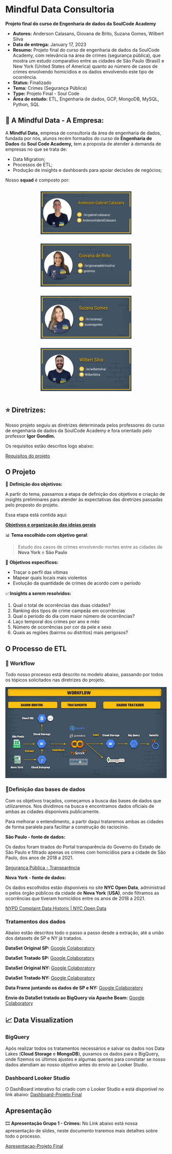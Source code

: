 # Mindful Data Consultoria
**Projeto final do curso de Engenharia de dados da SoulCode Academy**

 - **Autores:** Anderson Calasans, Giovana de Brito, Suzana Gomes, Wilbert Silva
 - **Data de entrega:** January 17, 2023
 - **Resumo:** Projeto final  do curso de engenharia de dados da SoulCode Academy, com relevância na área de crimes (segurança pública), que mostra um estudo comparativo entre as cidades de São Paulo (Brasil) e New York (United States of America) quanto ao número de casos de crimes envolvendo homicídios e os dados envolvendo este tipo de ocorrência.
 - **Status:** Finalizado
 - **Tema:** Crimes (Segurança Pública)
 - **Type:** Projeto Final - Soul Code
 - **Área de estudo:** ETL, Engenharia de dados, GCP, MongoDB, MySQL, Python, SQL

## **🚀 A Mindful Data - A Empresa:**

A **Mindful Data,** empresa de consultoria da área de engenharia de dados, fundada por nós, alunos recém formados do curso de **Engenharia de Dados** da **Soul Code Academy,** tem a proposta de atender à demanda de empresas no que se trata de:

- Data Migration;
- Processos de ETL;
- Produção de insights e dashboards para apoiar decisões de negócios;

Nosso **squad** é composto por:

<div align="center">
  <img height="160em" src="https://github.com/giobritos/soul_code_projeto_final/blob/85db1cc17a5f4226db59df669d8653e16cf377d5/1.png"/>
  <img height="160em" src="https://github.com/giobritos/soul_code_projeto_final/blob/85db1cc17a5f4226db59df669d8653e16cf377d5/3.png"/>
  <img height="160em" src="https://github.com/giobritos/soul_code_projeto_final/blob/85db1cc17a5f4226db59df669d8653e16cf377d5/2.png"/>
  <img height="160em" src="https://github.com/giobritos/soul_code_projeto_final/blob/85db1cc17a5f4226db59df669d8653e16cf377d5/4.png"/>
</div>

## ⭐ **Diretrizes:**

Nosso projeto seguiu as diretrizes determinada pelos professores do curso de engenharia de dados da SoulCode Academy e fora orientado pelo professor **Igor Gondim.** 

Os requisitos estão descritos logo abaixo:

[Requisitos do projeto](https://www.notion.so/Requisitos-do-projeto-7d9f86f72b5943e88e9c6c0ce9970a88)

## **O Projeto**

📌 **Definição dos objetivos:**

A partir do tema, passamos a etapa de definição dos objetivos e criação de insights preliminares para atender às expectativas das diretrizes passadas pelo proposto do projeto.

Essa etapa está contida aqui:

[**Objetivos e organização das ideias gerais**](https://www.notion.so/Objetivos-e-organiza-o-das-ideias-gerais-c971c8ee5b464d53a76c2474b5f3a1ac)

📊 **Tema escolhido com objetivo geral**:

> Estudo dos casos de crimes envolvendo mortes entre as cidades de **Nova York** e **São Paulo**
> 

📑 **Objetivos específicos:**

- Traçar o perfil das vítimas
- Mapear quais locais mais violentos
- Evolução da quantidade de crimes de acordo com o período

📈**Insights a serem resolvidos:**

1. Qual o total de ocorrências das duas cidades?
2. Ranking dos tipos de crime campeãs em ocorrências
3. Qual o período do dia com maior número de ocorrências?
4. Laço temporal dos crimes por ano e mês
5. Número de ocorrências por cor da pele e sexo
6. Quais as regiões (bairros ou distritos) mais perigosos?
</aside>

## **O Processo de ETL**

### 📌 **Workflow**

Todo nosso processo está descrito no modelo abaixo, passando por todos os tópicos solicitados nas diretrizes do projeto.

<div align="center">
  <img src="https://github.com/giobritos/soul_code_projeto_final/blob/85db1cc17a5f4226db59df669d8653e16cf377d5/workflow.jpeg"/>
</div>

### 📄**Definição das bases de dados**

Com os objetivos traçados, começamos a busca das bases de dados que utilizaremos. Nos dividimos na busca e encontramos dados oficiais de ambas as cidades disponíveis publicamente. 

Para melhorar o entendimento, a partir daqui trataremos ambas as cidades de forma paralela para facilitar a construção do raciocínio.

**São Paulo - fonte de dados:**

Os dados foram tirados do Portal transparência do Governo do Estado de São Paulo e filtrado apenas os crimes com homicídios para a cidade de São Paulo, dos anos de 2018 a 2021.

[Segurança Pública - Transparência](http://www.ssp.sp.gov.br/transparenciassp/Consulta.aspx)

**Nova York - fonte de dados:**

Os dados escolhidos estão disponíveis no site **NYC Open Data**, administrado pelos órgão públicos da cidade de **Nova York** (**USA)**, onde filtramos as ocorrências que tiveram homicídios entre os anos de 2018 a 2021.

[NYPD Complaint Data Historic | NYC Open Data](https://data.cityofnewyork.us/Public-Safety/NYPD-Complaint-Data-Historic/qgea-i56i)

### **Tratamentos dos dados**

Abaixo estão descritos todo o passo a passo desde a extração, até a união dos datasets de SP e NY já tratados.

**DataSet Original SP:** 
[Google Colaboratory](https://github.com/giobritos/soul_code_projeto_final/blob/d95442856ba9c7cc6da5e01db94d6c0e26276485/Import_Originais_SP.ipynb)

**DataSet Tratado SP:**
[Google Colaboratory](https://github.com/giobritos/soul_code_projeto_final/blob/d95442856ba9c7cc6da5e01db94d6c0e26276485/Tratamento_SP_Pandas.ipynb)

**DataSet Original NY:** 
[Google Colaboratory](https://github.com/giobritos/soul_code_projeto_final/blob/d95442856ba9c7cc6da5e01db94d6c0e26276485/Import_Originais_NY.ipynb)

**DataSet Tratado NY:**
[Google Colaboratory](https://github.com/giobritos/soul_code_projeto_final/blob/d95442856ba9c7cc6da5e01db94d6c0e26276485/Tratamento_NY_PySpark.ipynb)

**Data Frame juntando os dados de SP e NY:**
[Google Colaboratory](https://github.com/giobritos/soul_code_projeto_final/blob/d95442856ba9c7cc6da5e01db94d6c0e26276485/Uniao_Dados_SP_NY.ipynb)

**Envio do DataSet tratado ao BigQuery via Apache Beam:**
[Google Colaboratory](https://github.com/giobritos/soul_code_projeto_final/blob/d95442856ba9c7cc6da5e01db94d6c0e26276485/Custom_Template_GCS_para_BigQuery.ipynb)


## 📈 **Data Visualization**

### **BigQuery**
Após realizar todos os tratamentos necessários e salvar os dados nos Data Lakes (**Cloud Storage** e **MongoDB**), puxamos os dados para o BigQuery, onde fizemos os últimos ajustes e algumas queries para constatar se nosso dados atendiam ao nosso objetivo antes do envio ao Looker Studio.

### **Dashboard Looker Studio**

O DashBoard interativo foi criado com o Looker Studio e está disponível no link abaixo:
[Dashboard-Projeto Final](https://datastudio.google.com/reporting/2ecaecd3-dde9-4171-8a27-c5c589a6daed)

## **Apresentação**

🎞️ **Apresentação Grupo 1 - Crimes:**
No Link abaixo está nossa apresentação de slides, neste documento traremos mais detalhes sobre todo o processo.

[Apresentacao-Projeto Final](https://github.com/giobritos/soul_code_projeto_final/blob/d95442856ba9c7cc6da5e01db94d6c0e26276485/Grupo%201-%20Apresentacao-Projeto%20Final.pdf)
